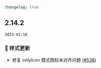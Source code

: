 ```yaml
changelog: true
```

## 2.14.2

`2022-01-10`

### 💅 样式更新

- 修复 onlyIcon 模式图标未对齐问题 ([#538](https://github.com/arco-design/arco-design-vue/pull/538))

